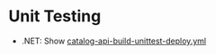 # Unit Testing

- .NET: Show [catalog-api-build-unittest-deploy.yml](https://github.com/arambazamba/food-app/blob/master/deploy/az-pipelines/catalog-api-build-unittest-deploy.yml)